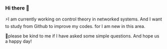 ### Hi there 👋

⚡I am currently working on control theory in networked systems. And I want to study from Github to improve my codes. for I am new in this area.

🌱please be kind to me if I have asked some simple questions.  And hope us a happy day!

<!--
**Congk001/Congk001** is a ✨ _special_ ✨ repository because its `README.md` (this file) appears on your GitHub profile.

Here are some ideas to get you started:

- 🔭 I’m currently working on ...
- 🌱 I’m currently learning ...
- 👯 I’m looking to collaborate on ...
- 🤔 I’m looking for help with ...
- 💬 Ask me about ...
- 📫 How to reach me: ...
- 😄 Pronouns: ...
- ⚡ Fun fact: ...
-->
